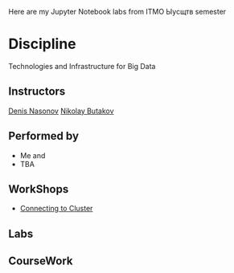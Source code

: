 Here are my Jupyter Notebook labs from ITMO Ыусщтв semester

# Discipline
Technologies and Infrastructure for Big Data

## Instructors
[Denis Nasonov](https://en.itmo.ru/en/viewperson/1252/Denis_Nasonov.htm)
[Nikolay Butakov](https://en.itmo.ru/en/viewperson/1257/Nikolay_Butakov.htm)

## Performed by
- Me and
- TBA

## WorkShops
- [Connecting to Cluster](Workshops/Connection/README.md)
## Labs
## CourseWork
